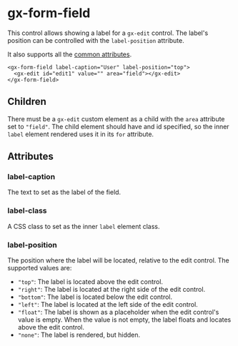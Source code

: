 # gx-form-field

This control allows showing a label for a `gx-edit` control. The label's position can be controlled with the `label-position` attribute.

It also supports all the [common attributes](../common/readme.md#attributes).

```
<gx-form-field label-caption="User" label-position="top">
  <gx-edit id="edit1" value="" area="field"></gx-edit>
</gx-form-field>
```

## Children

There must be a `gx-edit` custom element as a child with the `area` attribute set to `"field"`.
The child element should have and id specified, so the inner `label` element rendered uses it in its `for` attribute.

## Attributes

### label-caption

The text to set as the label of the field.

### label-class

A CSS class to set as the inner `label` element class.

### label-position

The position where the label will be located, relative to the edit control. The supported values are:

* `"top"`: The label is located above the edit control.
* `"right"`: The label is located at the right side of the edit control.
* `"bottom"`: The label is located below the edit control.
* `"left"`: The label is located at the left side of the edit control.
* `"float"`: The label is shown as a placeholder when the edit control's value is empty. When the value is not empty, the label floats and locates above the edit control.
* `"none"`: The label is rendered, but hidden.
